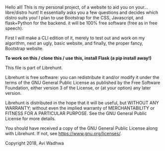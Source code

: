 Hello all! This is my personal project, of a website to aid you on your... libre/distro hunt!
It essentially asks you a few questions and decides which distro suits you! I plan to use Bootstrap for the CSS, Javascript, and flask+Python for the backend.  it will be 100% free software (free as in free speech).

First I will make a CLI edition of it, merely to test out and work on my algorithm, next an ugly, basic website, and finally, the proper fancy, Bootstrap website.

**To work on this / clone this / use this, install Flask (a pip install away!)**

This file is part of Librehunt.

Librehunt is free software: you can redistribute it and/or modify
it under the terms of the GNU General Public License as published by
the Free Software Foundation, either version 3 of the License, or
(at your option) any later version.

Librehunt is distributed in the hope that it will be useful,
but WITHOUT ANY WARRANTY; without even the implied warranty of
MERCHANTABILITY or FITNESS FOR A PARTICULAR PURPOSE.  See the
GNU General Public License for more details.

You should have received a copy of the GNU General Public License
along with Librehunt.  If not, see <https://www.gnu.org/licenses/>.

Copyright 2018, Avi Wadhwa
